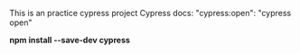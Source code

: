 This is an practice cypress project
Cypress docs: "cypress:open": "cypress open"

**npm install --save-dev cypress**
